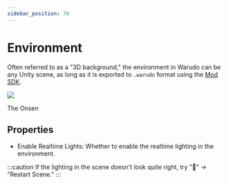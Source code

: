 ```yaml
---
sidebar_position: 70
---
```


# Environment

Often referred to as a "3D background," the environment in Warudo can be any Unity scene, as long as it is exported to `.warudo` format using the [Mod SDK](../modding/mod-sdk.md).

![](pathname:///doc-img/zh-environment-1.webp)
<p class="img-desc">The Onsen</p>

## Properties

* Enable Realtime Lights: Whether to enable the realtime lighting in the environment.

:::caution
If the lighting in the scene doesn't look quite right, try "🚀" -> "Restart Scene."
:::

